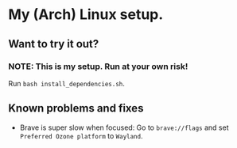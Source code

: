 # My (Arch) Linux setup.

## Want to try it out?

### **NOTE: This is my setup. Run at your own risk!**

Run `bash install_dependencies.sh`.

## Known problems and fixes

- Brave is super slow when focused: Go to `brave://flags` and set `Preferred Ozone platform` to `Wayland`.
